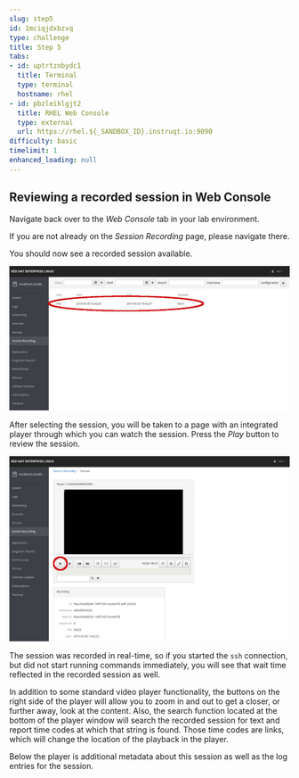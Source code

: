 ```yaml
---
slug: step5
id: 1mciqjdxbzvq
type: challenge
title: Step 5
tabs:
- id: uptrtznbydc1
  title: Terminal
  type: terminal
  hostname: rhel
- id: pbzleiklgjt2
  title: RHEL Web Console
  type: external
  url: https://rhel.${_SANDBOX_ID}.instruqt.io:9090
difficulty: basic
timelimit: 1
enhanced_loading: null
---
```

## Reviewing a recorded session in Web Console

Navigate back over to the *Web Console* tab in your lab environment.

If you are not already on the *Session Recording* page, please navigate
there.

You should now see a recorded session available.

![Session Recording Homepage](../assets/recorded-session.png)

After selecting the session, you will be taken to a page with an integrated
player through which you can watch the session.  Press the *Play* button to
review the session.

![Session Recording Playback](../assets/recorded-session-playback.png)

The session was recorded in real-time, so if you started the `ssh` connection,
but did not start running commands immediately, you will see that wait time
reflected in the recorded session as well.

In addition to some standard video player functionality, the buttons on the
right side of the player will allow you to zoom in and out to get a closer,
or further away, look at the content.  Also, the search function located at
the bottom of the player window will search the recorded session for text
and report time codes at which that string is found.  Those time codes are
links, which will change the location of the playback in the player.

Below the player is additional metadata about this session as well as the
log entries for the session.
